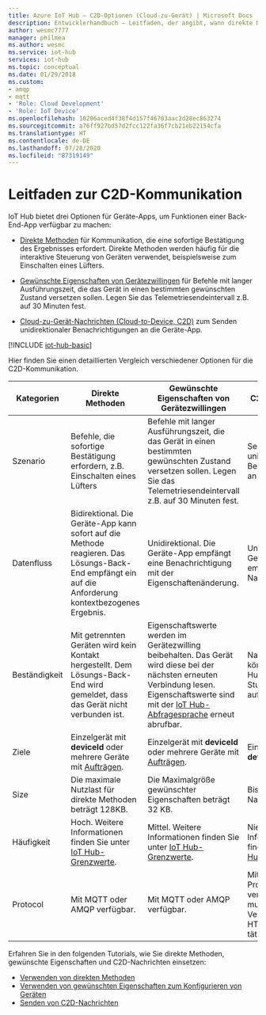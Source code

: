 ```yaml
---
title: Azure IoT Hub – C2D-Optionen (Cloud-zu-Gerät) | Microsoft Docs
description: Entwicklerhandbuch – Leitfaden, der angibt, wann direkte Methoden, gewünschte Eigenschaften von Gerätezwillingen oder C2D-Nachrichten für C2D-Kommunikationen verwendet werden sollen.
author: wesmc7777
manager: philmea
ms.author: wesmc
ms.service: iot-hub
services: iot-hub
ms.topic: conceptual
ms.date: 01/29/2018
ms.custom:
- amqp
- mqtt
- 'Role: Cloud Development'
- 'Role: IoT Device'
ms.openlocfilehash: 10206aced4f38f4d157f46703aac2d28ec863274
ms.sourcegitcommit: a76ff927bd57d2fcc122fa36f7cb21eb22154cfa
ms.translationtype: HT
ms.contentlocale: de-DE
ms.lasthandoff: 07/28/2020
ms.locfileid: "87319149"
---
```

# <a name="cloud-to-device-communications-guidance"></a>Leitfaden zur C2D-Kommunikation

IoT Hub bietet drei Optionen für Geräte-Apps, um Funktionen einer Back-End-App verfügbar zu machen:

* [Direkte Methoden](iot-hub-devguide-direct-methods.md) für Kommunikation, die eine sofortige Bestätigung des Ergebnisses erfordert. Direkte Methoden werden häufig für die interaktive Steuerung von Geräten verwendet, beispielsweise zum Einschalten eines Lüfters.

* [Gewünschte Eigenschaften von Gerätezwillingen](iot-hub-devguide-device-twins.md) für Befehle mit langer Ausführungszeit, die das Gerät in einen bestimmten gewünschten Zustand versetzen sollen. Legen Sie das Telemetriesendeintervall z.B. auf 30 Minuten fest.

* [Cloud-zu-Gerät-Nachrichten (Cloud-to-Device, C2D)](iot-hub-devguide-messages-c2d.md) zum Senden unidirektionaler Benachrichtigungen an die Geräte-App.

[!INCLUDE [iot-hub-basic](../../includes/iot-hub-basic-whole.md)]

Hier finden Sie einen detaillierten Vergleich verschiedener Optionen für die C2D-Kommunikation.

| Kategorien | Direkte Methoden | Gewünschte Eigenschaften von Gerätezwillingen | C2D-Nachrichten |
| ---------- | -------------- | ------------------------- | ------------------------ |
| Szenario | Befehle, die sofortige Bestätigung erfordern, z.B. Einschalten eines Lüfters | Befehle mit langer Ausführungszeit, die das Gerät in einen bestimmten gewünschten Zustand versetzen sollen. Legen Sie das Telemetriesendeintervall z.B. auf 30 Minuten fest. | Senden unidirektionaler Benachrichtigungen an die Geräte-App. |
| Datenfluss | Bidirektional. Die Geräte-App kann sofort auf die Methode reagieren. Das Lösungs-Back-End empfängt ein auf die Anforderung kontextbezogenes Ergebnis. | Unidirektional. Die Geräte-App empfängt eine Benachrichtigung mit der Eigenschaftenänderung. | Unidirektional. Die Geräte-App empfängt die Nachricht.
| Beständigkeit | Mit getrennten Geräten wird kein Kontakt hergestellt. Dem Lösungs-Back-End wird gemeldet, dass das Gerät nicht verbunden ist. | Eigenschaftswerte werden im Gerätezwilling beibehalten. Das Gerät wird diese bei der nächsten erneuten Verbindung lesen. Eigenschaftswerte sind mit der [IoT Hub-Abfragesprache](iot-hub-devguide-query-language.md) erneut abrufbar. | Nachrichten können durch IoT Hub bis zu 48 Stunden aufbewahrt werden. |
| Ziele | Einzelgerät mit **deviceId** oder mehrere Geräte mit [Aufträgen](iot-hub-devguide-jobs.md). | Einzelgerät mit **deviceId** oder mehrere Geräte mit [Aufträgen](iot-hub-devguide-jobs.md). | Einzelgerät nach **deviceId**. |
| Size | Die maximale Nutzlast für direkte Methoden beträgt 128KB. | Die Maximalgröße gewünschter Eigenschaften beträgt 32 KB. | Bis zu 64 KB für Nachrichten. |
| Häufigkeit | Hoch. Weitere Informationen finden Sie unter [IoT Hub-Grenzwerte](iot-hub-devguide-quotas-throttling.md). | Mittel. Weitere Informationen finden Sie unter [IoT Hub-Grenzwerte](iot-hub-devguide-quotas-throttling.md). | Niedrig. Weitere Informationen finden Sie unter [IoT Hub-Grenzwerte](iot-hub-devguide-quotas-throttling.md). |
| Protocol | Mit MQTT oder AMQP verfügbar. | Mit MQTT oder AMQP verfügbar. | Mit allen Protokollen verfügbar. Gerät muss bei Verwendung von HTTPS einen Abruf tätigen. |

Erfahren Sie in den folgenden Tutorials, wie Sie direkte Methoden, gewünschte Eigenschaften und C2D-Nachrichten einsetzen:

* [Verwenden von direkten Methoden](quickstart-control-device-node.md)
* [Verwenden von gewünschten Eigenschaften zum Konfigurieren von Geräten](tutorial-device-twins.md) 
* [Senden von C2D-Nachrichten](iot-hub-node-node-c2d.md)
